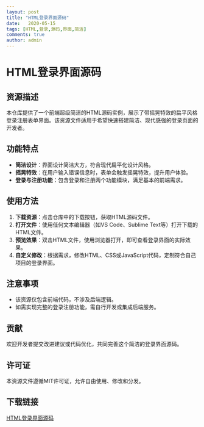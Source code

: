 ```yaml
---
layout: post
title: "HTML登录界面源码"
date:   2020-05-15
tags: [HTML,登录,源码,界面,简洁]
comments: true
author: admin
---
```

# HTML登录界面源码

## 资源描述

本仓库提供了一个前端超级简洁的HTML源码实例，展示了带摇晃特效的扁平风格登录注册表单界面。该资源文件适用于希望快速搭建简洁、现代感强的登录页面的开发者。

## 功能特点

- **简洁设计**：界面设计简洁大方，符合现代扁平化设计风格。
- **摇晃特效**：在用户输入错误信息时，表单会触发摇晃特效，提升用户体验。
- **登录与注册功能**：包含登录和注册两个功能模块，满足基本的前端需求。

## 使用方法

1. **下载资源**：点击仓库中的下载按钮，获取HTML源码文件。
2. **打开文件**：使用任何文本编辑器（如VS Code、Sublime Text等）打开下载的HTML文件。
3. **预览效果**：双击HTML文件，使用浏览器打开，即可查看登录界面的实际效果。
4. **自定义修改**：根据需求，修改HTML、CSS或JavaScript代码，定制符合自己项目的登录界面。

## 注意事项

- 该资源仅包含前端代码，不涉及后端逻辑。
- 如需实现完整的登录注册功能，需自行开发或集成后端服务。

## 贡献

欢迎开发者提交改进建议或代码优化，共同完善这个简洁的登录界面源码。

## 许可证

本资源文件遵循MIT许可证，允许自由使用、修改和分发。

## 下载链接

[HTML登录界面源码](https://pan.quark.cn/s/d5a5cf49e712)
